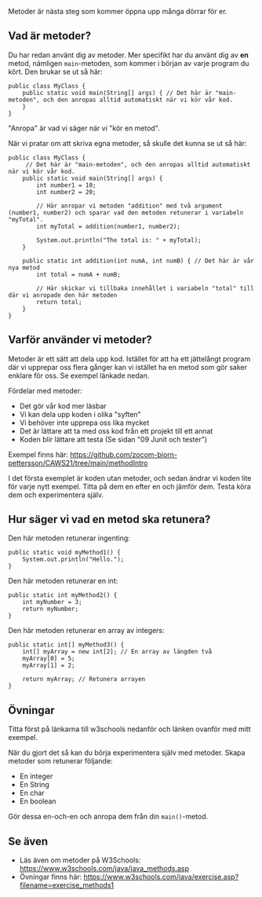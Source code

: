 Metoder är nästa steg som kommer öppna upp många dörrar för er.

## Vad är metoder?

Du har redan använt dig av metoder. Mer specifikt har du använt dig av **en** metod, nämligen `main`-metoden, som kommer i början av varje program du kört. Den brukar se ut så här:

    public class MyClass {
        public static void main(String[] args) { // Det här är "main-metoden", och den anropas alltid automatiskt när vi kör vår kod.
        }
    }

"Anropa" är vad vi säger när vi "kör en metod".

När vi pratar om att skriva egna metoder, så skulle det kunna se ut så här:

    public class MyClass {
         // Det här är "main-metoden", och den anropas alltid automatiskt när vi kör vår kod.
        public static void main(String[] args) {
            int number1 = 10;
            int number2 = 20;
            
            // Här anropar vi metoden "addition" med två argument (number1, number2) och sparar vad den metoden retunerar i variabeln "myTotal".
            int myTotal = addition(number1, number2);
            
            System.out.println("The total is: " + myTotal);
        }

        public static int addition(int numA, int numB) { // Det här är vår nya metod
            int total = numA + numB;
            
            // Här skickar vi tillbaka innehållet i variabeln "total" till där vi anropade den här metoden
            return total;
        }
    }

## Varför använder vi metoder?

Metoder är ett sätt att dela upp kod. Istället för att ha ett jättelångt program där vi upprepar oss flera gånger kan vi istället ha en metod som gör saker enklare för oss. Se exempel länkade nedan.

Fördelar med metoder:

* Det gör vår kod mer läsbar
* Vi kan dela upp koden i olika "syften"
* Vi behöver inte upprepa oss lika mycket
* Det är lättare att ta med oss kod från ett projekt till ett annat
* Koden blir lättare att testa (Se sidan "09 Junit och tester")

Exempel finns här: https://github.com/zocom-bjorn-pettersson/CAWS21/tree/main/methodIntro

I det första exemplet är koden utan metoder, och sedan ändrar vi koden lite för varje nytt exempel. Titta på dem en efter en och jämför dem. Testa köra dem och experimentera själv.

## Hur säger vi vad en metod ska retunera?

Den här metoden retunerar ingenting:

    public static void myMethod1() {
        System.out.println("Hello.");
    }

Den här metoden retunerar en int:

    public static int myMethod2() {
        int myNumber = 3;
        return myNumber;
    }

Den här metoden retunerar en array av integers:

    public static int[] myMethod3() {
        int[] myArray = new int[2]; // En array av längden två
        myArray[0] = 5;
        myArray[1] = 2;
        
        return myArray; // Retunera arrayen
    }

## Övningar

Titta först på länkarna till w3schools nedanför och länken ovanför med mitt exempel.

När du gjort det så kan du börja experimentera själv med metoder. Skapa metoder som retunerar följande:

* En integer
* En String
* En char
* En boolean

Gör dessa en-och-en och anropa dem från din `main()`-metod.

## Se även

* Läs även om metoder på W3Schools: https://www.w3schools.com/java/java_methods.asp
* Övningar finns här: https://www.w3schools.com/java/exercise.asp?filename=exercise_methods1